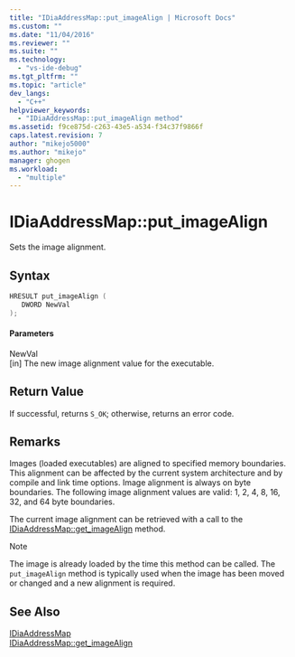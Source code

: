 ```yaml
---
title: "IDiaAddressMap::put_imageAlign | Microsoft Docs"
ms.custom: ""
ms.date: "11/04/2016"
ms.reviewer: ""
ms.suite: ""
ms.technology: 
  - "vs-ide-debug"
ms.tgt_pltfrm: ""
ms.topic: "article"
dev_langs: 
  - "C++"
helpviewer_keywords: 
  - "IDiaAddressMap::put_imageAlign method"
ms.assetid: f9ce875d-c263-43e5-a534-f34c37f9866f
caps.latest.revision: 7
author: "mikejo5000"
ms.author: "mikejo"
manager: ghogen
ms.workload: 
  - "multiple"
---
```

# IDiaAddressMap::put_imageAlign
Sets the image alignment.  
  
## Syntax  
  
```C++  
HRESULT put_imageAlign (   
   DWORD NewVal  
);  
```  
  
#### Parameters  
 NewVal  
 [in] The new image alignment value for the executable.  
  
## Return Value  
 If successful, returns `S_OK`; otherwise, returns an error code.  
  
## Remarks  
 Images (loaded executables) are aligned to specified memory boundaries. This alignment can be affected by the current system architecture and by compile and link time options. Image alignment is always on byte boundaries. The following image alignment values are valid: 1, 2, 4, 8, 16, 32, and 64 byte boundaries.  
  
 The current image alignment can be retrieved with a call to the [IDiaAddressMap::get_imageAlign](../../debugger/debug-interface-access/idiaaddressmap-get-imagealign.md) method.  
  
> [!NOTE]
>  The image is already loaded by the time this method can be called. The `put_imageAlign` method is typically used when the image has been moved or changed and a new alignment is required.  
  
## See Also  
 [IDiaAddressMap](../../debugger/debug-interface-access/idiaaddressmap.md)   
 [IDiaAddressMap::get_imageAlign](../../debugger/debug-interface-access/idiaaddressmap-get-imagealign.md)